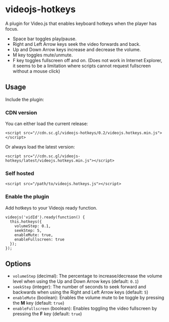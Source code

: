 videojs-hotkeys
========================

A plugin for Video.js that enables keyboard hotkeys when the player has focus.
* Space bar toggles play/pause.
* Right and Left Arrow keys seek the video forwards and back.
* Up and Down Arrow keys increase and decrease the volume.
* M key toggles mute/unmute.
* F key toggles fullscreen off and on. (Does not work in Internet Explorer, it seems to be a limitation where scripts cannot request fullscreen without a mouse click)

## Usage
Include the plugin:

### CDN version
You can either load the current release:
```
<script src="//cdn.sc.gl/videojs-hotkeys/0.2/videojs.hotkeys.min.js"></script>
```
Or always load the latest version:
```
<script src="//cdn.sc.gl/videojs-hotkeys/latest/videojs.hotkeys.min.js"></script>
```

### Self hosted
```
<script src="/path/to/videojs.hotkeys.js"></script>
```

### Enable the plugin
Add hotkeys to your Videojs ready function.

    videojs('vidId').ready(function() {
      this.hotkeys({
        volumeStep: 0.1,
        seekStep: 5,
        enableMute: true,
        enableFullscreen: true
      });
    });

## Options

- `volumeStep` (decimal): The percentage to increase/decrease the volume level when using the Up and Down Arrow keys (default: `0.1`)
- `seekStep` (integer): The number of seconds to seek forward and backwards when using the Right and Left Arrow keys (default: `5`)
- `enableMute` (boolean): Enables the volume mute to be toggle by pressing the **M** key (default: `true`)
- `enableFullscreen` (boolean): Enables toggling the video fullscreen by pressing the **F** key (default: `true`)

